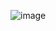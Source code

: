 

![image](https://user-images.githubusercontent.com/72731296/192163201-f3efab12-53da-4db1-88b5-21b9bd98f8c1.png)